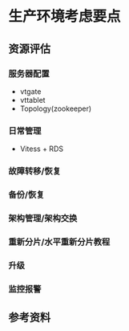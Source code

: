 # 生产环境考虑要点
## 资源评估
### 服务器配置
- vtgate
- vttablet
- Topology(zookeeper)
### 日常管理
- Vitess + RDS

### 故障转移/恢复
### 备份/恢复
### 架构管理/架构交换
### 重新分片/水平重新分片教程
### 升级
### 监控报警
## 参考资料

